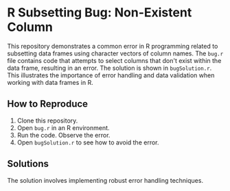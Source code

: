# R Subsetting Bug: Non-Existent Column

This repository demonstrates a common error in R programming related to subsetting data frames using character vectors of column names. The `bug.r` file contains code that attempts to select columns that don't exist within the data frame, resulting in an error.  The solution is shown in `bugSolution.r`. This illustrates the importance of error handling and data validation when working with data frames in R.

## How to Reproduce
1. Clone this repository.
2. Open `bug.r` in an R environment.
3. Run the code.  Observe the error.
4. Open `bugSolution.r` to see how to avoid the error.

## Solutions
The solution involves implementing robust error handling techniques.
